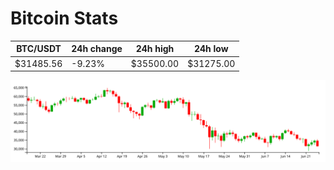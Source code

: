 # Bitcoin Stats

BTC/USDT|24h change|24h high|24h low|
|---|---|---|---|
|$31485.56|-9.23%|$35500.00|$31275.00|

<img src="./chart.svg">
